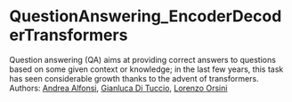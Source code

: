 # QuestionAnswering_EncoderDecoderTransformers
 
Question answering (QA) aims at providing correct answers to questions based on some given context or knowledge; in the last few years, this task has seen considerable growth thanks to the advent of transformers.
Authors: [Andrea Alfonsi](https://github.com/andreaAlfonsi), [Gianluca Di Tuccio](https://github.com/DitucSpa), [Lorenzo Orsini](https://github.com/lorenzo-orsini)
